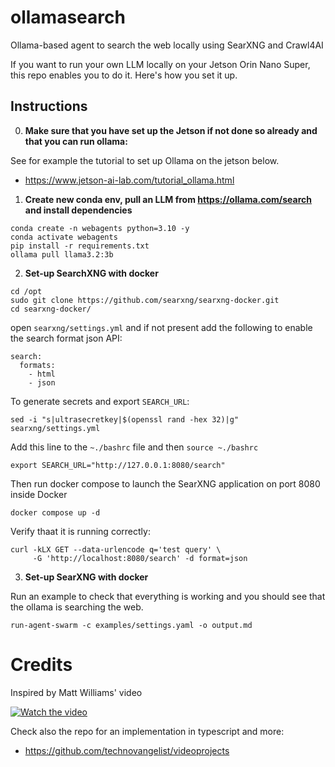 # ollamasearch
Ollama-based agent to search the web locally using SearXNG and Crawl4AI

If you want to run your own LLM locally on your Jetson Orin Nano Super, this repo enables you to do it. Here's how you set it up.

## Instructions

0. **Make sure that you have set up the Jetson if not done so already and that you can run ollama:**

See for example the tutorial to set up Ollama on the jetson below.
 - https://www.jetson-ai-lab.com/tutorial_ollama.html

1. **Create new conda env, pull an LLM from https://ollama.com/search and install dependencies**

```
conda create -n webagents python=3.10 -y
conda activate webagents
pip install -r requirements.txt
ollama pull llama3.2:3b
```


2. **Set-up SearchXNG with docker**

```
cd /opt
sudo git clone https://github.com/searxng/searxng-docker.git
cd searxng-docker/
```

open `searxng/settings.yml` and if not present add the following to enable the search format json API:

```
search:
  formats:
    - html
    - json
```
To generate secrets and export `SEARCH_URL`:

```
sed -i "s|ultrasecretkey|$(openssl rand -hex 32)|g" searxng/settings.yml
```

Add this line to the `~./bashrc` file and then `source ~./bashrc`

```
export SEARCH_URL="http://127.0.0.1:8080/search"
```
Then run docker compose to launch the SearXNG application on port 8080 inside Docker

```
docker compose up -d
```

Verify thaat it is running correctly:

```
curl -kLX GET --data-urlencode q='test query' \
     -G 'http://localhost:8080/search' -d format=json
```

3. **Set-up SearXNG with docker**

Run an example to check that everything is working and you should see that the ollama is searching the web.

```
run-agent-swarm -c examples/settings.yaml -o output.md
```

# Credits

Inspired by Matt Williams' video

[![Watch the video](https://img.youtube.com/vi/GMlSFIp1na0/maxresdefault.jpg)](https://www.youtube.com/watch?v=GMlSFIp1na0&t=85s)

Check also the repo for an implementation in typescript and more:

 - https://github.com/technovangelist/videoprojects
